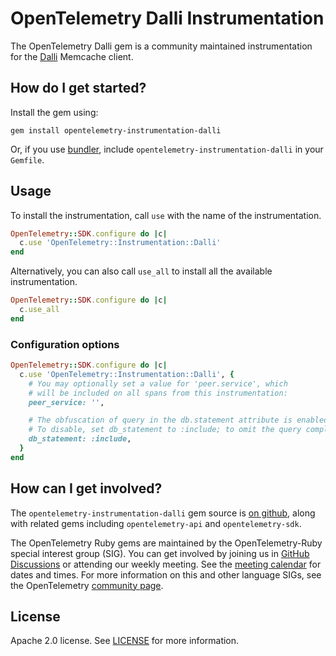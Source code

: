 # OpenTelemetry Dalli Instrumentation

The OpenTelemetry Dalli gem is a community maintained instrumentation for the [Dalli][dalli-home] Memcache client.

## How do I get started?

Install the gem using:

```
gem install opentelemetry-instrumentation-dalli
```

Or, if you use [bundler][bundler-home], include `opentelemetry-instrumentation-dalli` in your `Gemfile`.

## Usage

To install the instrumentation, call `use` with the name of the instrumentation.

```ruby
OpenTelemetry::SDK.configure do |c|
  c.use 'OpenTelemetry::Instrumentation::Dalli'
end
```

Alternatively, you can also call `use_all` to install all the available instrumentation.

```ruby
OpenTelemetry::SDK.configure do |c|
  c.use_all
end
```

### Configuration options

```ruby
OpenTelemetry::SDK.configure do |c|
  c.use 'OpenTelemetry::Instrumentation::Dalli', {
    # You may optionally set a value for 'peer.service', which
    # will be included on all spans from this instrumentation:
    peer_service: '',

    # The obfuscation of query in the db.statement attribute is enabled by default.
    # To disable, set db_statement to :include; to omit the query completely, set db_statement to :omit
    db_statement: :include,
  }
end
```

## How can I get involved?

The `opentelemetry-instrumentation-dalli` gem source is [on github][repo-github], along with related gems including `opentelemetry-api` and `opentelemetry-sdk`.

The OpenTelemetry Ruby gems are maintained by the OpenTelemetry-Ruby special interest group (SIG). You can get involved by joining us in [GitHub Discussions][discussions-url] or attending our weekly meeting. See the [meeting calendar][community-meetings] for dates and times. For more information on this and other language SIGs, see the OpenTelemetry [community page][ruby-sig].

## License

Apache 2.0 license. See [LICENSE][license-github] for more information.

[dalli-home]: https://github.com/petergoldstein/dalli
[bundler-home]: https://bundler.io
[repo-github]: https://github.com/open-telemetry/opentelemetry-ruby
[license-github]: https://github.com/open-telemetry/opentelemetry-ruby-contrib/blob/main/LICENSE
[ruby-sig]: https://github.com/open-telemetry/community#ruby-sig
[community-meetings]: https://github.com/open-telemetry/community#community-meetings
[discussions-url]: https://github.com/open-telemetry/opentelemetry-ruby/discussions
